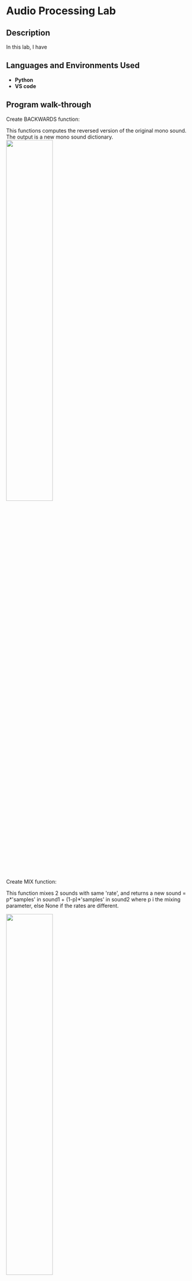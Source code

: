 <h1>Audio Processing Lab</h1>
<h2>Description</h2>
In this lab, I have <br />

<h2>Languages and Environments Used</h2>

- <b>Python</b> 
- <b>VS code</b>

<h2>Program walk-through</h2>

<p align="left">
Create BACKWARDS function:<br/>

This functions computes the reversed version of the original mono sound. The output is a new mono sound dictionary. 
<img src= "https://imgur.com/J6JxCwa.png" height="50%" width="50%"/>

<br />
<p align="left">
Create MIX function:<br/>

This function mixes 2 sounds with same 'rate', and returns a new sound = p*'samples' in sound1 + (1-p)*'samples' in sound2 where p i the mixing parameter, else None if the rates are different. <br/>

<img src= "https://imgur.com/Q02iEr7.png" height="50%" width="50%"/>

<br />
<p align="left">
Create MIX SAMPLES function:<br/>

This function computes the mixing of sample for the mix function and returns a mix_sample list. <br/>

<img src= "https://imgur.com/dhzht8g.png" height="40%" width="40%"/>
